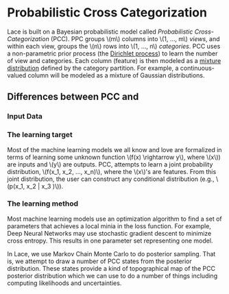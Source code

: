 # Probabilistic Cross Categorization

Lace is built on a Bayesian probabilistic model called *Probabilistic
Cross-Categorization* (PCC). PPC groups \\(m\\) columns into \\(1, ..., m\\)
*views*, and within each view, groups the \\(n\\) rows into \\(1, ..., n\\)
*categories*. PCC uses a non-parametric prior process (the [Dirichlet
process](https://en.wikipedia.org/wiki/Dirichlet_process)) to learn the number
of view and categories. Each column (feature) is then modeled as a [mixture
distribution](https://en.wikipedia.org/wiki/Mixture_model) defined by the
category partition. For example, a continuous-valued column will be modeled as
a mixture of Gaussian distributions.

## Differences between PCC and

### Input Data

### The learning target

Most of the machine learning models we all know and love are formalized in
terms of learning some unknown function \\(f(x) \rightarrow y\\), where
\\(x\\)) are inputs and \\(y\\) are outputs. PCC, attempts to learn a joint
probability distribution, \\(f(x_1, x_2, ..., x_n)\\), where the \\(x\\)'s are
features. From this joint distribution, the user can construct any conditional
distribution (e.g., \\(p(x_1, x_2 | x_3 )\\)). 

### The learning method

Most machine learning models use an optimization algorithm to find a set of
parameters that achieves a local minia in the loss function. For example, Deep
Neural Networks may use stochastic gradient descent to minimize cross entropy.
This results in one parameter set representing one model.

In Lace, we use Markov Chain Monte Carlo to do posterior sampling. That is, we
attempt to draw a number of PCC states from the posterior distribution. These
states provide a kind of topographical map of the PCC posterior distribution
which we can use to do a number of things including computing likelihoods and
uncertainties.
